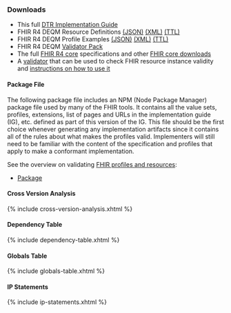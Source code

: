 ### Downloads
* This full [DTR Implementation Guide](full-ig.zip)
* FHIR R4 DEQM Resource Definitions [(JSON)](definitions.json.zip) [(XML)](definitions.xml.zip) [(TTL)](definitions.ttl.zip)
* FHIR R4 DEQM Profile Examples [(JSON)](examples.json.zip) [(XML)](examples.xml.zip) [(TTL)](examples.ttl.zip)
* FHIR R4 DEQM [Validator Pack](validator-hl7.fhir.us.davinci-deqm.pack)
* The full [FHIR R4 core]({{site.data.fhir.path}}fhir-spec.zip) specifications and other [FHIR core downloads]({{site.data.fhir.path}}downloads.html)
* A [validator](https://fhir.github.io/latest-ig-validator/org.hl7.fhir.validator.jar) that can be used to check FHIR resource instance validity and [instructions on how to use it](https://confluence.hl7.org/display/FHIR/Using+the+FHIR+Validator)

#### Package File
The following package file includes an NPM  (Node Package Manager) package file used by many of the FHIR tools. It contains all the value sets, profiles, extensions, list of pages and URLs in the implementation guide (IG), etc. defined as part of this version of the IG. This file should be the first choice whenever generating any implementation artifacts since it contains all of the rules about what makes the profiles valid. Implementers will still need to be familiar with the content of the specification and profiles that apply to make a conformant implementation. 

See the overview on validating <a href="http://hl7.org/fhir/R4/validation.html">FHIR profiles and resources</a>:

* [Package](package.tgz)

#### Cross Version Analysis

{% include cross-version-analysis.xhtml %}

#### Dependency Table

{% include dependency-table.xhtml %}

#### Globals Table

{% include globals-table.xhtml %}

#### IP Statements

{% include ip-statements.xhtml %}
